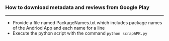 ### How to download metadata and reviews from Google Play
----
* Provide a file named PackageNames.txt which includes package names of the Andriod App and each name for a line
* Execute the python script with the command ```python scrapAPK.py  ```
